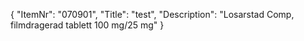 {
  "ItemNr": "070901",
  "Title": "test",
  "Description": "Losarstad Comp, filmdragerad tablett 100 mg/25 mg"
}